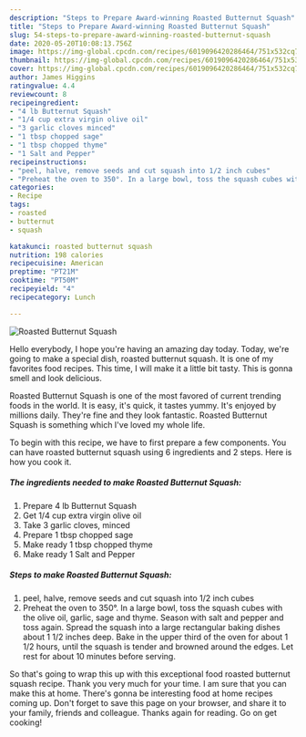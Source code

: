 ```yaml
---
description: "Steps to Prepare Award-winning Roasted Butternut Squash"
title: "Steps to Prepare Award-winning Roasted Butternut Squash"
slug: 54-steps-to-prepare-award-winning-roasted-butternut-squash
date: 2020-05-20T10:08:13.756Z
image: https://img-global.cpcdn.com/recipes/6019096420286464/751x532cq70/roasted-butternut-squash-recipe-main-photo.jpg
thumbnail: https://img-global.cpcdn.com/recipes/6019096420286464/751x532cq70/roasted-butternut-squash-recipe-main-photo.jpg
cover: https://img-global.cpcdn.com/recipes/6019096420286464/751x532cq70/roasted-butternut-squash-recipe-main-photo.jpg
author: James Higgins
ratingvalue: 4.4
reviewcount: 8
recipeingredient:
- "4 lb Butternut Squash"
- "1/4 cup extra virgin olive oil"
- "3 garlic cloves minced"
- "1 tbsp chopped sage"
- "1 tbsp chopped thyme"
- "1 Salt and Pepper"
recipeinstructions:
- "peel, halve, remove seeds and cut squash into 1/2 inch cubes"
- "Preheat the oven to 350°. In a large bowl, toss the squash cubes with the olive oil, garlic, sage and thyme. Season with salt and pepper and toss again. Spread the squash into a large rectangular baking dishes about 1 1/2 inches deep. Bake in the upper third of the oven for about 1 1/2 hours, until the squash is tender and browned around the edges. Let rest for about 10 minutes before serving."
categories:
- Recipe
tags:
- roasted
- butternut
- squash

katakunci: roasted butternut squash 
nutrition: 198 calories
recipecuisine: American
preptime: "PT21M"
cooktime: "PT50M"
recipeyield: "4"
recipecategory: Lunch

---
```



![Roasted Butternut Squash](https://img-global.cpcdn.com/recipes/6019096420286464/751x532cq70/roasted-butternut-squash-recipe-main-photo.jpg)

Hello everybody, I hope you're having an amazing day today. Today, we're going to make a special dish, roasted butternut squash. It is one of my favorites food recipes. This time, I will make it a little bit tasty. This is gonna smell and look delicious.



Roasted Butternut Squash is one of the most favored of current trending foods in the world. It is easy, it's quick, it tastes yummy. It's enjoyed by millions daily. They're fine and they look fantastic. Roasted Butternut Squash is something which I've loved my whole life.


To begin with this recipe, we have to first prepare a few components. You can have roasted butternut squash using 6 ingredients and 2 steps. Here is how you cook it.

<!--inarticleads1-->

##### The ingredients needed to make Roasted Butternut Squash:

1. Prepare 4 lb Butternut Squash
1. Get 1/4 cup extra virgin olive oil
1. Take 3 garlic cloves, minced
1. Prepare 1 tbsp chopped sage
1. Make ready 1 tbsp chopped thyme
1. Make ready 1 Salt and Pepper




<!--inarticleads2-->

##### Steps to make Roasted Butternut Squash:

1. peel, halve, remove seeds and cut squash into 1/2 inch cubes
1. Preheat the oven to 350°. In a large bowl, toss the squash cubes with the olive oil, garlic, sage and thyme. Season with salt and pepper and toss again. Spread the squash into a large rectangular baking dishes about 1 1/2 inches deep. Bake in the upper third of the oven for about 1 1/2 hours, until the squash is tender and browned around the edges. Let rest for about 10 minutes before serving.




So that's going to wrap this up with this exceptional food roasted butternut squash recipe. Thank you very much for your time. I am sure that you can make this at home. There's gonna be interesting food at home recipes coming up. Don't forget to save this page on your browser, and share it to your family, friends and colleague. Thanks again for reading. Go on get cooking!
